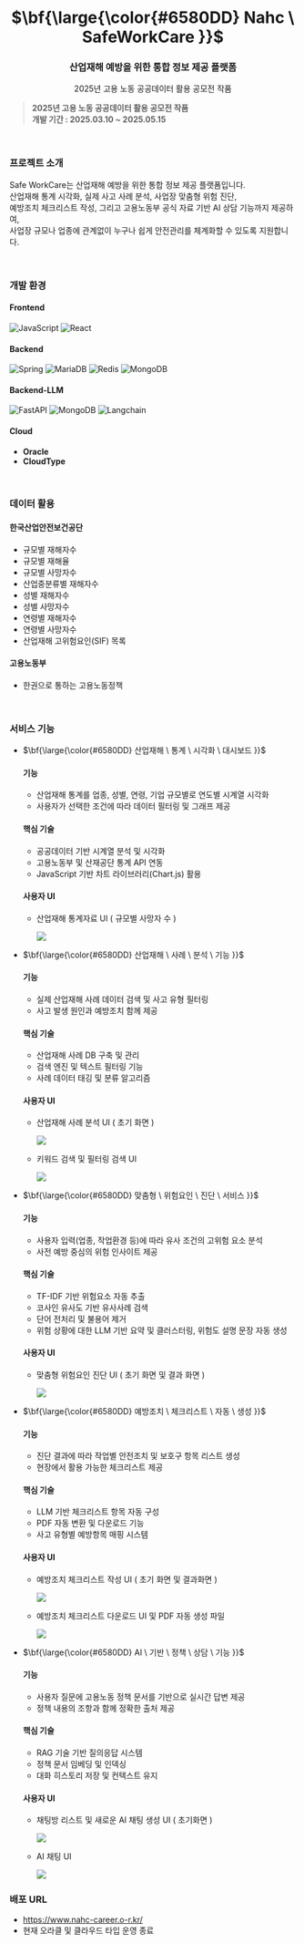 <h1 align="center">$\bf{\large{\color{#6580DD} Nahc \ SafeWorkCare }}$</h1>
<h3 align="center">
 산업재해 예방을 위한 통합 정보 제공 플랫폼
</h3>
<p align="center">
 2025년 고용 노동 공공데이터 활용 공모전 작품 <br>
</p>

<blockquote>
  <p dir="auto">
     <strong> 2025년 고용 노동 공공데이터 활용 공모전 작품 </strong> <br>
     <strong> 개발 기간 : 2025.03.10 ~ 2025.05.15 </strong>
  </p>
</blockquote>

<br>

### 프로젝트 소개
Safe WorkCare는 산업재해 예방을 위한 통합 정보 제공 플랫폼입니다. <br>
산업재해 통계 시각화, 실제 사고 사례 분석, 사업장 맞춤형 위험 진단, <br>
예방조치 체크리스트 작성, 그리고 고용노동부 공식 자료 기반 AI 상담 기능까지 제공하여, <br>
사업장 규모나 업종에 관계없이 누구나 쉽게 안전관리를 체계화할 수 있도록 지원합니다. <br>

<br> 

### 개발 환경
#### Frontend
![JavaScript](https://img.shields.io/badge/javascript-%23323330.svg?style=for-the-badge&logo=javascript&logoColor=%23F7DF1E)
![React](https://img.shields.io/badge/react-%2320232a.svg?style=for-the-badge&logo=react&logoColor=%2361DAFB)
#### Backend
![Spring](https://img.shields.io/badge/spring-%236DB33F.svg?style=for-the-badge&logo=spring&logoColor=white)
![MariaDB](https://img.shields.io/badge/MariaDB-003545?style=for-the-badge&logo=mariadb&logoColor=white)
![Redis](https://img.shields.io/badge/redis-%23DD0031.svg?style=for-the-badge&logo=redis&logoColor=white)
![MongoDB](https://img.shields.io/badge/MongoDB-%234ea94b.svg?style=for-the-badge&logo=mongodb&logoColor=white)
#### Backend-LLM
![FastAPI](https://img.shields.io/badge/FastAPI-005571?style=for-the-badge&logo=fastapi)
![MongoDB](https://img.shields.io/badge/MongoDB-%234ea94b.svg?style=for-the-badge&logo=mongodb&logoColor=white)
![Langchain](https://img.shields.io/badge/langchain-1C3C3C?style=for-the-badge&logo=langchain&logoColor=white)
#### Cloud 
- **Oracle** <br>
- **CloudType** <br>

<br>

### 데이터 활용
#### 한국산업안전보건공단
- 규모별 재해자수 <br>
- 규모별 재해율 <br>
- 규모별 사망자수 <br>
- 산업중분류별 재해자수 <br>
- 성별 재해자수 <br>
- 성별 사망자수 <br>
- 연령별 재해자수 <br>
- 연령별 사망자수 <br>
- 산업재해 고위험요인(SIF) 목록 <br>
#### 고용노동부
- 한권으로 통하는 고용노동정책 <br>

<br>

### 서비스 기능
- <p>$\bf{\large{\color{#6580DD} 산업재해 \ 통계 \ 시각화 \ 대시보드 }}$</p>

   #### 기능
     * 산업재해 통계를 업종, 성별, 연령, 기업 규모별로 연도별 시계열 시각화
     * 사용자가 선택한 조건에 따라 데이터 필터링 및 그래프 제공
   #### 핵심 기술
     * 공공데이터 기반 시계열 분석 및 시각화
     * 고용노동부 및 산재공단 통계 API 연동
     * JavaScript 기반 차트 라이브러리(Chart.js) 활용
   #### 사용자 UI
     * 산업재해 통계자료 UI ( 규모별 사망자 수 )
       <p align="left">
         <img src="https://github.com/user-attachments/assets/80850811-8fa5-47c0-bfd0-7289d2f4fe18"/>
       </p>

- <p>$\bf{\large{\color{#6580DD} 산업재해 \ 사례 \ 분석 \ 기능 }}$</p>

   #### 기능
     * 실제 산업재해 사례 데이터 검색 및 사고 유형 필터링
     * 사고 발생 원인과 예방조치 함께 제공
   #### 핵심 기술
     * 산업재해 사례 DB 구축 및 관리
     * 검색 엔진 및 텍스트 필터링 기능
     * 사례 데이터 태깅 및 분류 알고리즘
   #### 사용자 UI
     * 산업재해 사례 분석 UI ( 초기 화면 )
       <p align="left">
         <img src="https://github.com/user-attachments/assets/cbaf7cd8-607c-4a7a-b197-aa66c7719b6c"/>
       </p>
     * 키워드 검색 및 필터링 검색 UI
       <p align="left">
         <img src="https://github.com/user-attachments/assets/2ff0787c-f017-4cad-b303-e45ddef837e7"/>
       </p>

- <p>$\bf{\large{\color{#6580DD} 맞춤형 \ 위험요인 \ 진단 \ 서비스 }}$</p>

   #### 기능
     * 사용자 입력(업종, 작업환경 등)에 따라 유사 조건의 고위험 요소 분석
     * 사전 예방 중심의 위험 인사이트 제공
   #### 핵심 기술
     * TF-IDF 기반 위험요소 자동 추출
     * 코사인 유사도 기반 유사사례 검색
     * 단어 전처리 및 불용어 제거
     * 위험 상황에 대한 LLM 기반 요약 및 클러스터링, 위험도 설명 문장 자동 생성
   #### 사용자 UI
     * 맞춤형 위험요인 진단 UI ( 초기 화면 및 결과 화면 )
       <p align="left">
         <img src="https://github.com/user-attachments/assets/37ae0d83-6b4e-4fab-85b5-db2abc13003a"/>
       </p>

- <p>$\bf{\large{\color{#6580DD} 예방조치 \ 체크리스트 \ 자동 \ 생성 }}$</p>

   #### 기능
     * 진단 결과에 따라 작업별 안전조치 및 보호구 항목 리스트 생성
     * 현장에서 활용 가능한 체크리스트 제공
   #### 핵심 기술
     * LLM 기반 체크리스트 항목 자동 구성
     * PDF 자동 변환 및 다운로드 기능
     * 사고 유형별 예방항목 매핑 시스템
   #### 사용자 UI
     * 예방조치 체크리스트 작성 UI ( 초기 화면 및 결과화면 )
       <p align="left">
         <img src="https://github.com/user-attachments/assets/ef6fd413-55ec-4c79-85f4-5f1c0c7d175f"/>
       </p>
     * 예방조치 체크리스트 다운로드 UI 및 PDF 자동 생성 파일
       <p align="left">
         <img src="https://github.com/user-attachments/assets/677b0a97-42a0-4d73-be8e-997dd57c745e"/>
       </p>

- <p>$\bf{\large{\color{#6580DD} AI \ 기반 \ 정책 \ 상담 \ 기능 }}$</p>

   #### 기능
     * 사용자 질문에 고용노동 정책 문서를 기반으로 실시간 답변 제공
     * 정책 내용의 조항과 함께 정확한 출처 제공
   #### 핵심 기술
     * RAG 기술 기반 질의응답 시스템
     * 정책 문서 임베딩 및 인덱싱
     * 대화 히스토리 저장 및 컨텍스트 유지
   #### 사용자 UI
     * 채팅방 리스트 및 새로운 AI 채팅 생성 UI ( 초기화면 )
       <p align="left">
         <img src="https://github.com/user-attachments/assets/4885a75c-3d08-4a35-8422-69101286f0c3"/>
       </p>
     * AI 채팅 UI
       <p align="left">
         <img src="https://github.com/user-attachments/assets/7ba4e5b5-1df2-4d62-8704-01c3e5034317"/>
       </p>


### 배포 URL
- https://www.nahc-career.o-r.kr/
- 현재 오라클 및 클라우드 타입 운영 종료


